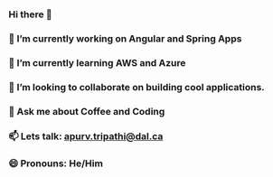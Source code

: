 ### Hi there 👋


### 🔭 I’m currently working on Angular and Spring Apps
### 🌱 I’m currently learning AWS and Azure
### 👯 I’m looking to collaborate on building cool applications.
### 💬 Ask me about Coffee and Coding
### 📫 Lets talk: apurv.tripathi@dal.ca
### 😄 Pronouns: He/Him


